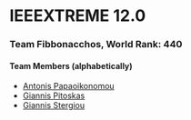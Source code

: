 # **IEEEXTREME 12.0**
### Team Fibbonacchos, World Rank: 440
#### Team Members (alphabetically)
* [Antonis Papaoikonomou](https://github.com/antonypap)
* [Giannis Pitoskas](https://github.com/jpitoskas)
* [Giannis Stergiou](https://github.com/giannissterg)

